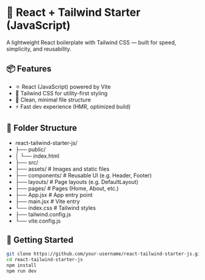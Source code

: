 # 🚀 React + Tailwind Starter (JavaScript)

A lightweight React boilerplate with Tailwind CSS — built for speed, simplicity, and reusability.

## 📦 Features

- ⚛️ React (JavaScript) powered by Vite
- 🎨 Tailwind CSS for utility-first styling
- 🧼 Clean, minimal file structure
- ⚡ Fast dev experience (HMR, optimized build)

## 📁 Folder Structure

- react-tailwind-starter-js/
- ├── public/
- │ └── index.html
- ├── src/
- ├── assets/               # Images and static files
- ├── components/   # Reusable UI (e.g. Header, Footer)
- ├── layouts/             # Page layouts (e.g. DefaultLayout)
- ├── pages/               # Pages (Home, About, etc.)
- ├── App.jsx              # App entry point
- ├── main.jsx             # Vite entry
- └── index.css            # Tailwind styles
- ├── tailwind.config.js
- └── vite.config.js

## 🚀 Getting Started

```bash
git clone https://github.com/your-username/react-tailwind-starter-js.git
cd react-tailwind-starter-js
npm install
npm run dev